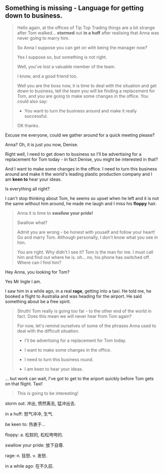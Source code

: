## Something is missing - Language for getting down to business.

> Hello again, at the offices of Tip Top Trading things are a bit strange after Tom walked... **stormed** out **in a huff** after realising that Anna was never going to marry him. 
> 
> So Anna I suppose you can get on with being the manager now? 
> 
> Yes I suppose so, but something is not right.
> 
> Well, you've lost a valuable member of the team. 
> 
> I know, and a good friend too.
> 
> Well you are the boss now, it is time to deal with the situation and get down to business, tell the team you will be finding a replacement for Tom, and you are going to make some changes in the office. You could also say:
> 
> * You want to turn the business around and make it really successful.
> 
> OK thanks.

Excuse me everyone, could we gather around for a quick meeting please? 

Anna? Oh, it is just you now, Denise.

Right well, I need to get down to business so I'll be advertising for a replacement for Tom today - in fact Denise, you might be interested in that?

And I want to make some changes in the office. I need to turn this business around and  make it the world's leading plastic production company and I am **keen to** hear your ideas. 

Is everything all right? 

I can't stop thinking about Tom, he seems so upset when he left and it is not the same without him around, he made me laugh and I miss his **floppy** hair. 

> Anna it is time to **swallow your pride!**
> 
> Swallow what?
> 
> Admit you are wrong - be honest with youself and follow your heart! Go and marry Tom. Although personally, I don't know what you see in him. 
> 
> You are right. Why didn't I see it? Tom is the man for me. I must call him and find out where he is. oh... no, his phone has switched off. Where can I find him?

Hey Anna, you looking for Tom? 

Yes Mr Ingle I am.

I saw him in a while ago, in a real **rage**, getting into a taxi. He told me, he booked a flight to Australia and was heading for the airport. He said something about be a free spirit. 

> Struth! Tom really is going too far - to the other end of the world in fact. Does this mean we will never hear from Tom again? 
> 
> For now, let's remind ourselves of some of the phrases Anna used to deal with the difficult situation. 
> 
> * I'll be advertising for a replacement for Tom today.
> 
> * I want to make some changes in the office.
> 
> * I need to turn this business round.
> 
> * I am keen to hear your ideas. 

... but work can wait, I've got to get to the ariport quickly before Tom gets on that flight. Taxi!

> This is going to be interesting!

storm out: 冲出, 愤然离去, 猛冲出去.

in a huff: 怒气冲冲, 生气.

be keen to: 热衷于...

floppy: a. 松软的, 松松垮垮的.

swallow your pride: 放下自尊.

rage: n. 狂怒. v. 发怒. 

in a while ago: 在不久前.
